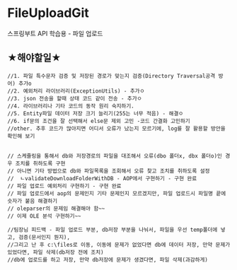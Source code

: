 # FileUploadGit
스프링부트 API 학습용 - 파일 업로드



## ★해야할일★


    //1. 파일 특수문자 검증 및 저장된 경로가 맞는지 검증(Directory Traversal공격 방어) 추가o
    //2. 예외처리 라이브러리(ExceptionUtils) - 추가ㅇ
    //3. json 전송을 할때 상태 코드 같이 전송 - 추가ㅇ
    //4. 라이브러리나 기타 코드의 동작 원리 숙지하기.
    //5. Entity파일 데이터 저장 크기 늘리기(255는 너무 적음) - 해결ㅇ
    //6. if문의 조건을 잘 선택해서 else문 제외 고민 -코드 간결화 고민하기
    //other. 추후 코드가 많아지면 어디서 오류가 났는지 모르기에, log를 잘 활용할 방안을 확인해 보기


    // 스케쥴링을 통해서 db와 저장경로의 파일을 대조해서 오류(dbo 폴더x, dbx 폴더o)인 경우 조치를 취하도록 구현
    // 아니면 기타 방법으로 db와 파일목록을 조회해서 오류 찾고 조치를 취하도록 설정
    //  ㄴvalidateDownloadFolderWithDB - AOP에서 구현하기 - 구현 완료
    // 파일 업로드 예외처리 구현하기 - 구현 완료
    // 파일 업로드에서 aop의 문제인지 기타 문제인지 모르겠지만, 파일 업로드시 파일명 끝에 숫자가 붙음 해결하기
    // oleparser의 문제임 해결해야 함~~
    // 이제 OLE 분석 구현하기~~ 

    //팀장님 피드백 - 파일 업로드 부분, db저장 부분을 나눠서, 파일을 우선 temp폴더에 넣고, 검증(문서인지 뭔지),
    //그리고 난 후 c:\files로 이동, 이동에 문제가 없었다면 db에 데이터 저장, 만약 문제가 있었다면, 파일 삭제(db저장 전에 조치)
    //db에 업로드를 하고 저장, 만약 db저장에 문제가 생겼다면, 파일 삭제(과감하게)
